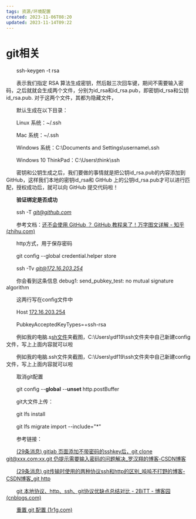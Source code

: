 ```yaml
---
tags: 资源/环境配置
created: 2023-11-06T08:20
updated: 2023-11-14T09:22
---
```

# git相关

　　ssh-keygen -t rsa

　　表示我们指定 RSA 算法生成密钥，然后敲三次回车键，期间不需要输入密码，之后就就会生成两个文件，分别为id_rsa和id_rsa.pub，即密钥id_rsa和公钥id_rsa.pub. 对于这两个文件，其都为隐藏文件，

　　默认生成在以下目录：

　　Linux 系统：~/.ssh

　　Mac 系统：~/.ssh

　　Windows 系统：C:\Documents and Settings\username\\.ssh

　　Windows 10 ThinkPad：C:\Users\think\\ssh

　　密钥和公钥生成之后，我们要做的事情就是把公钥id_rsa.pub的内容添加到 GitHub，这样我们本地的密钥id_rsa和 GitHub 上的公钥id_rsa.pub才可以进行匹配，授权成功后，就可以向 GitHub 提交代码啦！

　　**验证绑定是否成功**

　　ssh -T [*git@github.com*](http://git@github.com)

　　参考文档：[还不会使用 GitHub ？ GitHub 教程来了！万字图文详解 - 知乎 (zhihu.com)](https://zhuanlan.zhihu.com/p/369486197)

　　http方式，用于保存密码

　　git config --global credential.helper store

　　ssh -Tv [*git@172.16.203.254*](http://git@172.16.203.254)

　　你会看到这条信息 debug1: send_pubkey_test: no mutual signature algorithm

　　这两行写在config文件中

　　Host [172.16.203.254](http://172.16.203.254/)

　　PubkeyAcceptedKeyTypes=+ssh-rsa

　　例如我的电脑.s[sh文件](https://so.csdn.net/so/search?q=sh%E6%96%87%E4%BB%B6&spm=1001.2101.3001.7020)夹截图，C:\Users\ydf19\\ssh文件夹中自己新建config文件，写上上面内容就可以啦

　　例如我的电脑.ssh文件夹截图，C:\Users\ydf19\\ssh文件夹中自己新建config文件，写上上面内容就可以啦

　　取消git配置

　　git config --**global** --**unset** http.postBuffer

　　git大文件上传：

　　git lfs install

　　git lfs migrate import --include="\*"

　　参考链接：

　　[(29条消息) gitlab 页面添加不带密码的sshkey后，git clone git@xxx.com:xx.git 仍提示需要输入密码的问题解决_罗汉翔的博客-CSDN博客](https://blog.csdn.net/qq_44885775/article/details/127427068)

　　[(29条消息) git传输时使用的两种协议ssh和http的区别_吨吨不打野的博客-CSDN博客_git http](https://blog.csdn.net/Castlehe/article/details/119530573)

　　[git 本地协议、http、ssh、git协议优缺点总结对比 - 2BiTT - 博客园 (cnblogs.com)](https://www.cnblogs.com/qwj-sysu/p/14763751.html)

　　[重置 git 配置 ](https://qa.1r1g.com/sf/ask/3537140841/)​[ (1r1g.com)](https://qa.1r1g.com/sf/ask/3537140841/)
